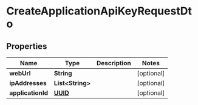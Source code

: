 # CreateApplicationApiKeyRequestDto

## Properties
Name | Type | Description | Notes
------------ | ------------- | ------------- | -------------
**webUrl** | **String** |  |  [optional]
**ipAddresses** | **List&lt;String&gt;** |  |  [optional]
**applicationId** | [**UUID**](UUID.md) |  |  [optional]

